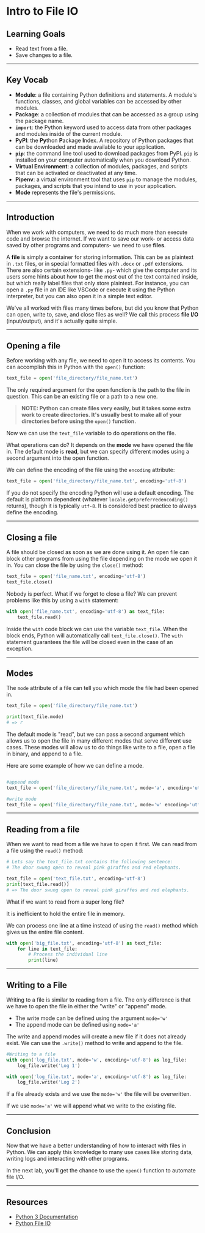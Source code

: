 # Intro to File IO

## Learning Goals

- Read text from a file.
- Save changes to a file.

***

## Key Vocab

- **Module**: a file containing Python definitions and statements. A module's
functions, classes, and global variables can be accessed by other modules.
- **Package**: a collection of modules that can be accessed as a group using
the package name.
- **`import`**: the Python keyword used to access data from other packages and
modules inside of the current module.
- **PyPI**: the **Py**thon **P**ackage **I**ndex. A repository of Python
packages that can be downloaded and made available to your application.
- **`pip`**: the command line tool used to download packages from PyPI. `pip`
is installed on your computer automatically when you download Python.
- **Virtual Environment**: a collection of modules, packages, and scripts that
can be activated or deactivated at any time.
- **Pipenv**: a virtual environment tool that uses `pip` to manage the modules,
packages, and scripts that you intend to use in your application.
- **Mode** represents the file's permissions.

***

## Introduction

When we work with computers, we need to do much more than execute code and
browse the internet. If we want to save our work- or access data saved by
other programs and computers- we need to use **files**.

A **file** is simply a container for storing information. This can be as
plaintext in `.txt` files, or in special formatted files with `.docx` or `.pdf`
extensions. There are also certain extensions- like `.py`- which give the
computer and its users some hints about how to get the most out of the text
contained inside, but which really label files that only store plaintext. For
instance, you can open a `.py` file in an IDE like VSCode or execute it using
the Python interpreter, but you can also open it in a simple text editor.

We've all worked with files many times before, but did you know that
Python can open, write to, save, and close files as well? We call this process
**file I/O** (input/output), and it's actually quite simple.

***

## Opening a file

Before working with any file, we need to open it to access its contents. You can
accomplish this in Python with the `open()` function:

```py
text_file = open('file_directory/file_name.txt')
```

The only required argument for the open function is the path to the file in
question. This can be an existing file or a path to a new one.

> **NOTE: Python can create files very easily, but it takes some extra work to
> create directories. It's usually best to make all of your directories before
> using the `open()` function.**

Now we can use the `text_file` variable to do operations on the file.

What operations can do?
It depends on the **mode** we have opened the file in.
The default mode is **read**, but we can specify different modes
using a second argument into the open function.

We can define the encoding of the file using the `encoding`
attribute:

```py
text_file = open('file_directory/file_name.txt', encoding='utf-8')
```

If you do not specify the encoding Python will use a default
encoding. The default is platform dependent
(whatever `locale.getpreferredencoding()` returns), though it is typically
`utf-8`. It is considered best practice to always define the encoding.

***

## Closing a file

A file should be closed as soon as we are done using it. An open file can block
other programs from using the file depending on the mode we open it in.
You can close the file by using the `close()` method:

```py
text_file = open('file_name.txt', encoding='utf-8')
text_file.close()
```

Nobody is perfect. What if we forget to close a file?
We can prevent problems like this by using a `with` statement:

```py
with open('file_name.txt', encoding='utf-8') as text_file:
    text_file.read()
```

Inside the `with` code block we can use the variable `text_file`.
When the block ends, Python will automatically call `text_file.close()`.
The `with` statement guarantees the file will be closed even in the case of an
exception.

***

## Modes

The `mode` attribute of a file can tell you which mode the file had been
opened in.

```py
text_file = open('file_directory/file_name.txt')

print(text_file.mode)
# => r
```

The default mode is "read", but we can pass a second argument which
allows us to open the file in many different modes that serve different
use cases. These modes will allow us to do things like write to a file,
open a file in binary, and append to a file.

Here are some example of how we can define a mode.

```py

#append mode 
text_file = open('file_directory/file_name.txt', mode='a', encoding='utf-8')

#write mode
text_file = open('file_directory/file_name.txt', mode='w' encoding='utf-8')

```

***

## Reading from a file

When we want to read from a file we have to open it first.
We can read from a file using the `read()` method:

```py
# Lets say the text_file.txt contains the following sentence:
# The door swung open to reveal pink giraffes and red elephants.

text_file = open('text_file.txt', encoding='utf-8')
print(text_file.read())
# => The door swung open to reveal pink giraffes and red elephants.

```

What if we want to read from a super long file?

It is inefficient to hold the entire file in memory.

We can process one line at a time instead of using the `read()`
method which gives us the entire file content.

```py
with open('big_file.txt', encoding='utf-8') as text_file:
    for line in text_file:
        # Process the individual line
        print(line)
```

***

## Writing to a File

Writing to a file is similar to reading from a file.
The only difference is that we have to open the file in
either the "write" or "append" mode.

- The write mode can be defined using the argument `mode='w'`
- The append mode can be defined using `mode='a'`

The write and append modes will create a new file if it does not
already exist. We can use the `.write()` method to write and append
to the file.

```py
#Writing to a file
with open('log_file.txt', mode='w', encoding='utf-8') as log_file:
    log_file.write('Log 1')

with open('log_file.txt', mode='a', encoding='utf-8') as log_file:
    log_file.write('Log 2')

```

If a file already exists and we use the `mode='w'` the file will be overwritten.

If we use `mode='a'` we will append what we write to the existing file.

***

## Conclusion

Now that we have a better understanding of how to interact with files
in Python. We can apply this knowledge to many use cases like storing data,
writing logs and interacting with other programs.

In the next lab, you'll get the chance to use the `open()` function to automate
file I/O.

***

## Resources

- [Python 3 Documentation](https://docs.python.org/3/)
- [Python File IO](https://docs.python.org/3/tutorial/inputoutput.html#reading-and-writing-files)
